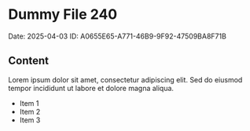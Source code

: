 # Dummy File 240

Date: 2025-04-03
ID: A0655E65-A771-46B9-9F92-47509BA8F71B

## Content

Lorem ipsum dolor sit amet, consectetur adipiscing elit.
Sed do eiusmod tempor incididunt ut labore et dolore magna aliqua.

* Item 1
* Item 2
* Item 3
